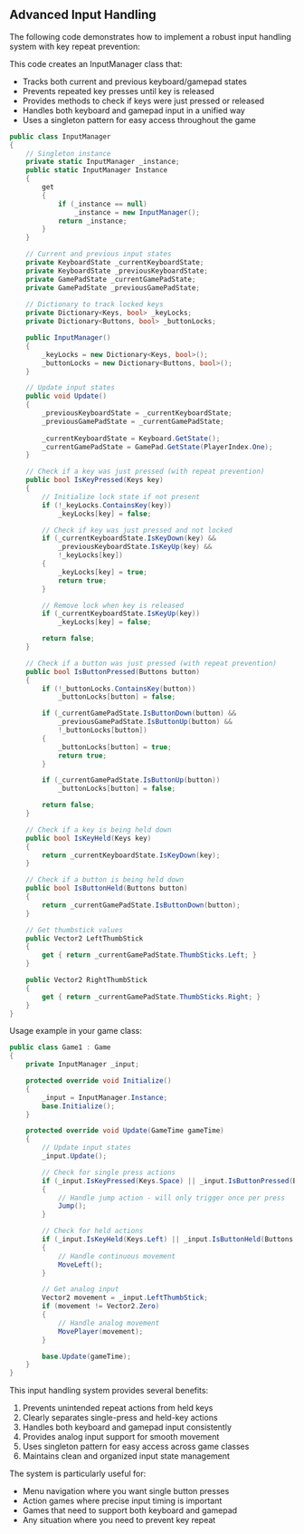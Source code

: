 ## Advanced Input Handling

The following code demonstrates how to implement a robust input handling system with key repeat prevention:

This code creates an InputManager class that:
- Tracks both current and previous keyboard/gamepad states
- Prevents repeated key presses until key is released
- Provides methods to check if keys were just pressed or released
- Handles both keyboard and gamepad input in a unified way
- Uses a singleton pattern for easy access throughout the game

```csharp
public class InputManager
{
    // Singleton instance
    private static InputManager _instance;
    public static InputManager Instance
    {
        get
        {
            if (_instance == null)
                _instance = new InputManager();
            return _instance;
        }
    }

    // Current and previous input states
    private KeyboardState _currentKeyboardState;
    private KeyboardState _previousKeyboardState;
    private GamePadState _currentGamePadState;
    private GamePadState _previousGamePadState;
    
    // Dictionary to track locked keys
    private Dictionary<Keys, bool> _keyLocks;
    private Dictionary<Buttons, bool> _buttonLocks;

    public InputManager()
    {
        _keyLocks = new Dictionary<Keys, bool>();
        _buttonLocks = new Dictionary<Buttons, bool>();
    }

    // Update input states
    public void Update()
    {
        _previousKeyboardState = _currentKeyboardState;
        _previousGamePadState = _currentGamePadState;
        
        _currentKeyboardState = Keyboard.GetState();
        _currentGamePadState = GamePad.GetState(PlayerIndex.One);
    }

    // Check if a key was just pressed (with repeat prevention)
    public bool IsKeyPressed(Keys key)
    {
        // Initialize lock state if not present
        if (!_keyLocks.ContainsKey(key))
            _keyLocks[key] = false;

        // Check if key was just pressed and not locked
        if (_currentKeyboardState.IsKeyDown(key) && 
            _previousKeyboardState.IsKeyUp(key) && 
            !_keyLocks[key])
        {
            _keyLocks[key] = true;
            return true;
        }

        // Remove lock when key is released
        if (_currentKeyboardState.IsKeyUp(key))
            _keyLocks[key] = false;

        return false;
    }

    // Check if a button was just pressed (with repeat prevention)
    public bool IsButtonPressed(Buttons button)
    {
        if (!_buttonLocks.ContainsKey(button))
            _buttonLocks[button] = false;

        if (_currentGamePadState.IsButtonDown(button) && 
            _previousGamePadState.IsButtonUp(button) && 
            !_buttonLocks[button])
        {
            _buttonLocks[button] = true;
            return true;
        }

        if (_currentGamePadState.IsButtonUp(button))
            _buttonLocks[button] = false;

        return false;
    }

    // Check if a key is being held down
    public bool IsKeyHeld(Keys key)
    {
        return _currentKeyboardState.IsKeyDown(key);
    }

    // Check if a button is being held down
    public bool IsButtonHeld(Buttons button)
    {
        return _currentGamePadState.IsButtonDown(button);
    }

    // Get thumbstick values
    public Vector2 LeftThumbStick
    {
        get { return _currentGamePadState.ThumbSticks.Left; }
    }

    public Vector2 RightThumbStick
    {
        get { return _currentGamePadState.ThumbSticks.Right; }
    }
}
```

Usage example in your game class:

```csharp
public class Game1 : Game
{
    private InputManager _input;

    protected override void Initialize()
    {
        _input = InputManager.Instance;
        base.Initialize();
    }

    protected override void Update(GameTime gameTime)
    {
        // Update input states
        _input.Update();

        // Check for single press actions
        if (_input.IsKeyPressed(Keys.Space) || _input.IsButtonPressed(Buttons.A))
        {
            // Handle jump action - will only trigger once per press
            Jump();
        }

        // Check for held actions
        if (_input.IsKeyHeld(Keys.Left) || _input.IsButtonHeld(Buttons.DPadLeft))
        {
            // Handle continuous movement
            MoveLeft();
        }

        // Get analog input
        Vector2 movement = _input.LeftThumbStick;
        if (movement != Vector2.Zero)
        {
            // Handle analog movement
            MovePlayer(movement);
        }

        base.Update(gameTime);
    }
}
```

This input handling system provides several benefits:
1. Prevents unintended repeat actions from held keys
2. Clearly separates single-press and held-key actions
3. Handles both keyboard and gamepad input consistently
4. Provides analog input support for smooth movement
5. Uses singleton pattern for easy access across game classes
6. Maintains clean and organized input state management

The system is particularly useful for:
- Menu navigation where you want single button presses
- Action games where precise input timing is important
- Games that need to support both keyboard and gamepad
- Any situation where you need to prevent key repeat